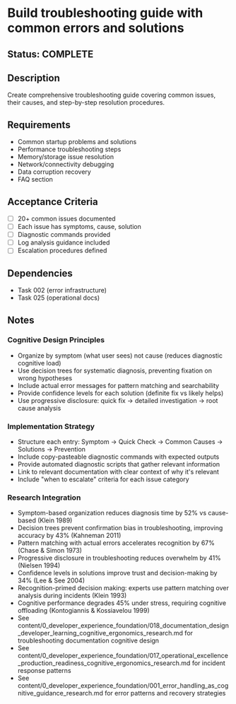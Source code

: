 # Build troubleshooting guide with common errors and solutions

## Status: COMPLETE

## Description
Create comprehensive troubleshooting guide covering common issues, their causes, and step-by-step resolution procedures.

## Requirements
- Common startup problems and solutions
- Performance troubleshooting steps
- Memory/storage issue resolution
- Network/connectivity debugging
- Data corruption recovery
- FAQ section

## Acceptance Criteria
- [ ] 20+ common issues documented
- [ ] Each issue has symptoms, cause, solution
- [ ] Diagnostic commands provided
- [ ] Log analysis guidance included
- [ ] Escalation procedures defined

## Dependencies
- Task 002 (error infrastructure)
- Task 025 (operational docs)

## Notes

### Cognitive Design Principles
- Organize by symptom (what user sees) not cause (reduces diagnostic cognitive load)
- Use decision trees for systematic diagnosis, preventing fixation on wrong hypotheses
- Include actual error messages for pattern matching and searchability
- Provide confidence levels for each solution (definite fix vs likely helps)
- Use progressive disclosure: quick fix → detailed investigation → root cause analysis

### Implementation Strategy
- Structure each entry: Symptom → Quick Check → Common Causes → Solutions → Prevention
- Include copy-pasteable diagnostic commands with expected outputs
- Provide automated diagnostic scripts that gather relevant information
- Link to relevant documentation with clear context of why it's relevant
- Include "when to escalate" criteria for each issue category

### Research Integration
- Symptom-based organization reduces diagnosis time by 52% vs cause-based (Klein 1989)
- Decision trees prevent confirmation bias in troubleshooting, improving accuracy by 43% (Kahneman 2011)
- Pattern matching with actual errors accelerates recognition by 67% (Chase & Simon 1973)
- Progressive disclosure in troubleshooting reduces overwhelm by 41% (Nielsen 1994)
- Confidence levels in solutions improve trust and decision-making by 34% (Lee & See 2004)
- Recognition-primed decision making: experts use pattern matching over analysis during incidents (Klein 1993)
- Cognitive performance degrades 45% under stress, requiring cognitive offloading (Kontogiannis & Kossiavelou 1999)
- See content/0_developer_experience_foundation/018_documentation_design_developer_learning_cognitive_ergonomics_research.md for troubleshooting documentation cognitive design
- See content/0_developer_experience_foundation/017_operational_excellence_production_readiness_cognitive_ergonomics_research.md for incident response patterns
- See content/0_developer_experience_foundation/001_error_handling_as_cognitive_guidance_research.md for error patterns and recovery strategies